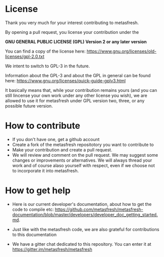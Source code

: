 
# License

Thank you very much for your interest contributing to metasfresh. 

By opening a pull request, you license your contribution under the 

**GNU GENERAL PUBLIC LICENSE (GPL) Version 2 or any later version**

You can find a copy of the license here: https://www.gnu.org/licenses/old-licenses/gpl-2.0.txt

We intent to switch to GPL-3 in the future. 

Information about the GPL-3 and about the GPL in general can be found here: https://www.gnu.org/licenses/quick-guide-gplv3.html

It basically means that, 
while your contribution remains yours (and you can still lincense your own work under any other license you wish), 
we are allowed to use it for metasfresh under GPL version two, three, or any possible future version.

# How to contribute

* If you don't have one, get a github account
* Create a fork of the metasfresh repositotory you want to contribute to
* Make your contribution and create a pull request.
* We will review and comment on the pull request. We may suggest some changes or improvements or alternatives. We will always thread your work and of course alaso yourself with respect, even if we choose not to incorporate it into metasfresh.

# How to get help

* Here is our current developer's documentation, about how to get the code to compile etc: https://github.com/metasfresh/metasfresh-documentation/blob/master/developers/developer_doc_getting_started.md.
 - Just like with the metasfresh code, we are also grateful for contributions to this documentation
* We have a gitter chat dedicated to this repository. You can enter it at https://gitter.im/metasfresh/metasfresh

